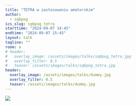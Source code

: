 ```yaml
---
title: "TETRA w zastosowaniu amatorskim"
author: 
  - sq6pog
ics_slug: sq6pog_tetra
starttime: "2024-09-07 14:45"
endtime: "2024-09-07 15:45"
layout: talk
tagline: ""
room: a
# header:
#   overlay_image: /assets/images/talks/sq6pog_tetra.jpg
#   overlay_filter: 0.5
#   teaser: /assets/images/talks/sq6pog_tetra.jpg
header:
  overlay_image: /assets/images/talks/dummy.jpg
  overlay_filter: 0.5
  teaser: /assets/images/talks/dummy.jpg
---
```


![](/assets/images/talks/dummy.jpg)

